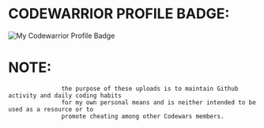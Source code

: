 # CODEWARRIOR PROFILE BADGE:

![My Codewarrior Profile Badge](https://www.codewars.com/users/SVENTRIPIKAL/badges/large)



# NOTE:
                   the purpose of these uploads is to maintain Github activity and daily coding habits
                   for my own personal means and is neither intended to be used as a resource or to
                   promote cheating among other Codewars members.
